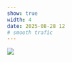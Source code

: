 ```yaml
---
show: true
width: 4
date: 2025-08-28 12
# smooth trafic
---
```

<div>
<img data-src="https://media1.giphy.com/media/v1.Y2lkPTc5MGI3NjExaTl6Nzh6NXFlOTdleThtYTh1eWUxbGNyNGNjMTN0eGc0Z2pkZTN3eCZlcD12MV9pbnRlcm5hbF9naWZfYnlfaWQmY3Q9Zw/xT8qB2PQF93mUbGvle/giphy.gif" class="lazy w-100 rounded-xl" src="{{ '/assets/images/empty_300x200.png' | relative_url }}">
</div>

